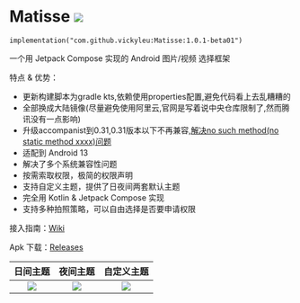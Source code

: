 # Matisse [![](https://jitpack.io/v/vickyleu/Matisse.svg)](https://jitpack.io/#vickyleu/Matisse)

```
implementation("com.github.vickyleu:Matisse:1.0.1-beta01")
```

一个用 Jetpack Compose 实现的 Android 图片/视频 选择框架

特点 & 优势：

- 更新构建脚本为gradle kts,依赖使用properties配置,避免代码看上去乱糟糟的
- 全部换成大陆镜像(尽量避免使用阿里云,官网是写着说中央仓库限制了,然而腾讯没有一点影响)
- 升级accompanist到0.31,0.31版本以下不再兼容,[解决no such method(no static method xxxx)问题](https://github.com/leavesCZY/Matisse/issues/10)
- 适配到 Android 13
- 解决了多个系统兼容性问题
- 按需索取权限，极简的权限声明
- 支持自定义主题，提供了日夜间两套默认主题
- 完全用 Kotlin & Jetpack Compose 实现
- 支持多种拍照策略，可以自由选择是否要申请权限

接入指南：[Wiki](https://github.com/leavesCZY/Matisse/wiki)

Apk 下载：[Releases](https://github.com/leavesCZY/Matisse/releases)

|                                                    日间主题                                                    |                                                    夜间主题                                                    |                                                   自定义主题                                                    |
|:----------------------------------------------------------------------------------------------------------:|:----------------------------------------------------------------------------------------------------------:|:----------------------------------------------------------------------------------------------------------:|
| ![](https://user-images.githubusercontent.com/30774063/221350097-6ef7343a-379a-4715-a86f-ea9e67674560.jpg) | ![](https://user-images.githubusercontent.com/30774063/221350113-251f2e7a-27dc-434b-b578-95e79267aae3.jpg) | ![](https://user-images.githubusercontent.com/30774063/221350303-07c065da-de5b-4550-ad89-92a1bfffba4d.jpg) |
